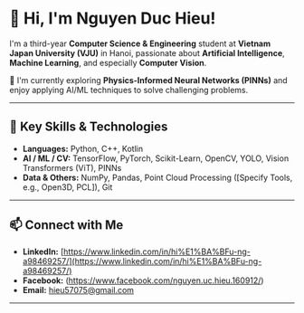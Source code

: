 # 👋 Hi, I'm Nguyen Duc Hieu!

I'm a third-year **Computer Science & Engineering** student at **Vietnam Japan University (VJU)** in Hanoi, passionate about **Artificial Intelligence**, **Machine Learning**, and especially **Computer Vision**.

🌱 I'm currently exploring **Physics-Informed Neural Networks (PINNs)** and enjoy applying AI/ML techniques to solve challenging problems.

---

## 🔧 Key Skills & Technologies

* **Languages:** Python, C++, Kotlin
* **AI / ML / CV:** TensorFlow, PyTorch, Scikit-Learn, OpenCV, YOLO, Vision Transformers (ViT), PINNs
* **Data & Others:** NumPy, Pandas, Point Cloud Processing ([Specify Tools, e.g., Open3D, PCL]), Git

---

## 📫 Connect with Me

* **LinkedIn:** [https://www.linkedin.com/in/hi%E1%BA%BFu-ng-a98469257/](https://www.linkedin.com/in/hi%E1%BA%BFu-ng-a98469257/)
* **Facebook:** (https://www.facebook.com/nguyen.uc.hieu.160912/)
* **Email:** [hieu57075@gmail.com](mailto:hieu57075@gmail.com)

---
